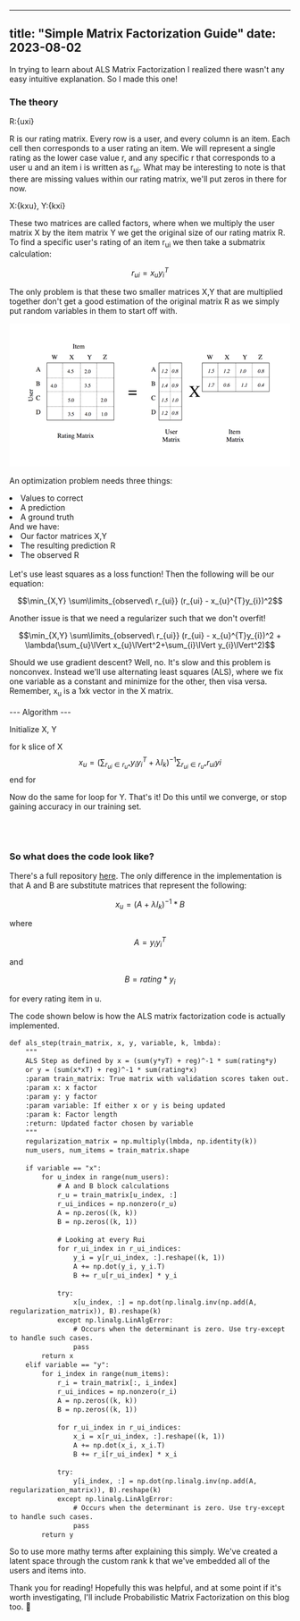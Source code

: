 
---
title: "Simple Matrix Factorization Guide"
date: 2023-08-02
---

In trying to learn about ALS Matrix Factorization I realized there wasn't any easy intuitive explanation. So I made this one!

### The theory ###

R:{uxi}

R is our rating matrix. Every row is a user, and every column is an item. Each cell then corresponds to a user rating an item.
We will represent a single rating as the lower case value r, and any specific r that corresponds to a user u and an item i is written as r<sub>ui</sub>.
What may be interesting to note is that there are missing values within our rating matrix, we'll put zeros in there for now.

X:{kxu}, Y:{kxi}

These two matrices are called factors, where when we multiply the user matrix X by the item matrix Y we get the original size of our rating matrix R.
To find a specific user's rating of an item r<sub>ui</sub> we then take a submatrix calculation:

$$r_{ui} = x_{u}y_{i}^{T}$$

The only problem is that these two smaller matrices X,Y that are multiplied together don't get a good estimation of the original matrix R as we simply put random variables in them to start off with.

![Alt text](https://raw.githubusercontent.com/AlexDewey/AlexDeweyBlog/main/_posts/images/MFTutorial/0_y2Xf39zRp77KnRqv.png)

An optimization problem needs three things:
<li>Values to correct</li> 
<li>A prediction</li>
<li>A ground truth</li>
And we have:
<li>Our factor matrices X,Y</li>
<li>The resulting prediction R</li>
<li>The observed R</li>
<br>
Let's use least squares as a loss function! Then the following will be our equation:

$$\min_{X,Y} \sum\limits_{observed\ r_{ui}} (r_{ui} - x_{u}^{T}y_{i})^2$$

Another issue is that we need a regularizer such that we don't overfit!

$$\min_{X,Y} \sum\limits_{observed\ r_{ui}} (r_{ui} - x_{u}^{T}y_{i})^2 + \lambda(\sum_{u}\lVert x_{u}\lVert^2+\sum_{i}\lVert y_{i}\lVert^2)$$

Should we use gradient descent? Well, no. It's slow and this problem is nonconvex.
Instead we'll use alternating least squares (ALS), where we fix one variable as a constant and minimize for the other, then visa versa.
Remember, x<sub>u</sub> is a 1xk vector in the X matrix.
<br><br>
--- Algorithm ---

Initialize X, Y

for k slice of X
$$x_{u} = (\sum_{r_{ui}\in r_{u*}} y_{i}y_{i}^T+\lambda I_{k})^{-1}\sum_{r_{ui}\in r_{u*}}r_{ui}y{i} $$
end for

Now do the same for loop for Y. That's it! Do this until we converge, or stop gaining accuracy in our training set.

<br><br>
### So what does the code look like? ###
There's a full repository <a href="https://github.com/AlexDewey/Matrix-Factorization-ALS/blob/main/main.py">here</a>.
The only difference in the implementation is that A and B are substitute matrices that represent the following:

$$ x_{u} = (A + \lambda I_{k})^{-1}*B $$

where

$$ A = y_{i}y_{i}^{T}$$

and

$$ B = rating*y_{i} $$ 

for every rating item in u.

The code shown below is how the ALS matrix factorization code is actually implemented.

```
def als_step(train_matrix, x, y, variable, k, lmbda):
    """
    ALS Step as defined by x = (sum(y*yT) + reg)^-1 * sum(rating*y)
    or y = (sum(x*xT) + reg)^-1 * sum(rating*x)
    :param train_matrix: True matrix with validation scores taken out.
    :param x: x factor
    :param y: y factor
    :param variable: If either x or y is being updated
    :param k: Factor length
    :return: Updated factor chosen by variable
    """
    regularization_matrix = np.multiply(lmbda, np.identity(k))
    num_users, num_items = train_matrix.shape

    if variable == "x":
        for u_index in range(num_users):
            # A and B block calculations
            r_u = train_matrix[u_index, :]
            r_ui_indices = np.nonzero(r_u)
            A = np.zeros((k, k))
            B = np.zeros((k, 1))

            # Looking at every Rui
            for r_ui_index in r_ui_indices:
                y_i = y[r_ui_index, :].reshape((k, 1))
                A += np.dot(y_i, y_i.T)
                B += r_u[r_ui_index] * y_i

            try:
                x[u_index, :] = np.dot(np.linalg.inv(np.add(A, regularization_matrix)), B).reshape(k)
            except np.linalg.LinAlgError:
                # Occurs when the determinant is zero. Use try-except to handle such cases.
                pass
        return x
    elif variable == "y":
        for i_index in range(num_items):
            r_i = train_matrix[:, i_index]
            r_ui_indices = np.nonzero(r_i)
            A = np.zeros((k, k))
            B = np.zeros((k, 1))

            for r_ui_index in r_ui_indices:
                x_i = x[r_ui_index, :].reshape((k, 1))
                A += np.dot(x_i, x_i.T)
                B += r_i[r_ui_index] * x_i

            try:
                y[i_index, :] = np.dot(np.linalg.inv(np.add(A, regularization_matrix)), B).reshape(k)
            except np.linalg.LinAlgError:
                # Occurs when the determinant is zero. Use try-except to handle such cases.
                pass
        return y

```

So to use more mathy terms after explaining this simply. We've created a latent space through the custom rank k that we've embedded all of the users and items into.

Thank you for reading! Hopefully this was helpful, and at some point if it's worth investigating, I'll include Probabilistic Matrix Factorization on this blog too. 🙂
